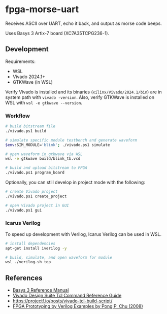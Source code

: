# fpga-morse-uart

Receives ASCII over UART, echo it back, and output as morse code beeps.

Uses Basys 3 Artix-7 board (XC7A35TCPG236-1).

## Development

Requirements:
- WSL
- Vivado 2024.1+
- GTKWave (in WSL)

Verify Vivado is installed and its binaries (`xilinx/Vivado/2024.1/bin`) are in system path with `vivado -version`.
Also, verify GTKWave is installed on WSL with `wsl -e gtkwave --version`.

### Workflow

```sh
# build bitstream file
./vivado.ps1 build

# simulate specific module testbench and generate waveform
$env:SIM_MODULE='blink'; ./vivado.ps1 simulate

# open waveform in gtkwave via WSL
wsl -e gtkwave build/blink_tb.vcd

# build and upload bitstream to FPGA
./vivado.ps1 program_board
```

Optionally, you can still develop in project mode with the following:

```sh
# create Vivado project
./vivado.ps1 create_project

# open Vivado project in GUI
./vivado.ps1 gui
```

### Icarus Verilog

To speed up development with Verilog, Icarus Verilog can be used in WSL.

```sh
# install dependencies
apt-get install iverilog -y

# build, simulate, and open waveform for module
wsl ./verilog.sh top
```

## References

- [Basys 3 Reference Manual](https://digilent.com/reference/programmable-logic/basys-3/reference-manual)
- [Vivado Design Suite Tcl Command Reference Guide](https://docs.amd.com/r/en-US/ug835-vivado-tcl-commands)
- https://projectf.io/posts/vivado-tcl-build-script/
- [FPGA Prototyping by Verilog Examples by Pong P. Chu (2008)](https://isbnsearch.org/isbn/9780470185322)
